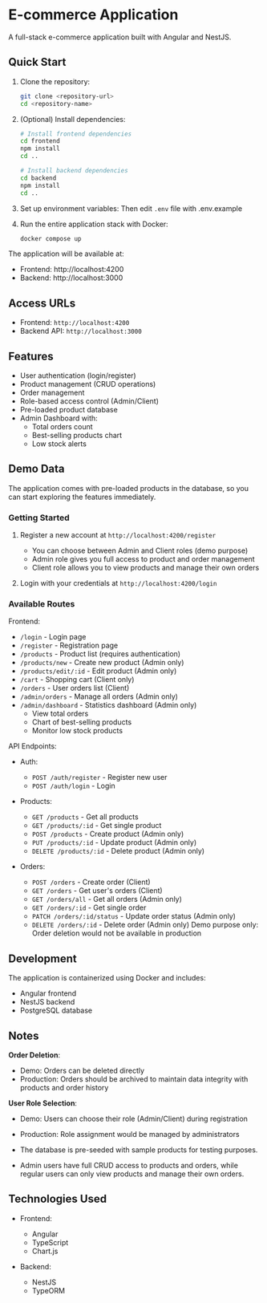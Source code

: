 # E-commerce Application

A full-stack e-commerce application built with Angular and NestJS.

## Quick Start

1. Clone the repository:
   ```bash
   git clone <repository-url>
   cd <repository-name>
   ```

2. (Optional) Install dependencies:
   ```bash
   # Install frontend dependencies
   cd frontend
   npm install
   cd ..

   # Install backend dependencies
   cd backend
   npm install
   cd ..
   ```

3. Set up environment variables:
   Then edit `.env` file with .env.example

4. Run the entire application stack with Docker:
   ```bash
   docker compose up
   ```

The application will be available at:
- Frontend: http://localhost:4200 
- Backend: http://localhost:3000

## Access URLs

- Frontend: `http://localhost:4200`
- Backend API: `http://localhost:3000`

## Features

- User authentication (login/register)
- Product management (CRUD operations)
- Order management
- Role-based access control (Admin/Client)
- Pre-loaded product database
- Admin Dashboard with:
  - Total orders count
  - Best-selling products chart
  - Low stock alerts

## Demo Data

The application comes with pre-loaded products in the database, so you can start exploring the features immediately.

### Getting Started

1. Register a new account at `http://localhost:4200/register`
   - You can choose between Admin and Client roles (demo purpose)
   - Admin role gives you full access to product and order management
   - Client role allows you to view products and manage their own orders

2. Login with your credentials at `http://localhost:4200/login`

### Available Routes

Frontend:
- `/login` - Login page
- `/register` - Registration page
- `/products` - Product list (requires authentication)
- `/products/new` - Create new product (Admin only)
- `/products/edit/:id` - Edit product (Admin only)
- `/cart` - Shopping cart (Client only)
- `/orders` - User orders list (Client)
- `/admin/orders` - Manage all orders (Admin only)
- `/admin/dashboard` - Statistics dashboard (Admin only)
  - View total orders
  - Chart of best-selling products
  - Monitor low stock products

API Endpoints:
- Auth:
  - `POST /auth/register` - Register new user
  - `POST /auth/login` - Login

- Products:
  - `GET /products` - Get all products
  - `GET /products/:id` - Get single product
  - `POST /products` - Create product (Admin only)
  - `PUT /products/:id` - Update product (Admin only)
  - `DELETE /products/:id` - Delete product (Admin only)

- Orders:
  - `POST /orders` - Create order (Client)
  - `GET /orders` - Get user's orders (Client)
  - `GET /orders/all` - Get all orders (Admin only)
  - `GET /orders/:id` - Get single order
  - `PATCH /orders/:id/status` - Update order status (Admin only)
  - `DELETE /orders/:id` - Delete order (Admin only) Demo purpose only: Order deletion would not be available in production

## Development

The application is containerized using Docker and includes:
- Angular frontend
- NestJS backend
- PostgreSQL database

## Notes

  **Order Deletion**: 
   - Demo: Orders can be deleted directly
   - Production: Orders should be archived to maintain data integrity with products and order history

  **User Role Selection**: 
   - Demo: Users can choose their role (Admin/Client) during registration
   - Production: Role assignment would be managed by administrators

- The database is pre-seeded with sample products for testing purposes.
- Admin users have full CRUD access to products and orders, while regular users can only view products and manage their own orders.

## Technologies Used

- Frontend:
  - Angular
  - TypeScript
  - Chart.js

- Backend:
  - NestJS
  - TypeORM